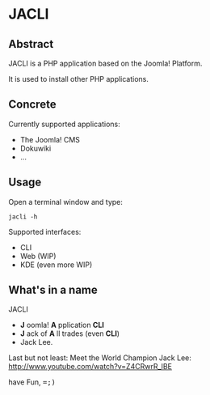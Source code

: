 # JACLI

## Abstract
JACLI is a PHP application based on the Joomla! Platform.

It is used to install other PHP applications.

## Concrete
Currently supported applications:

* The Joomla! CMS
* Dokuwiki
* ...

## Usage
Open a terminal window and type:

```jacli -h```

Supported interfaces:

* CLI
* Web (WIP)
* KDE (even more WIP)

## What's in a name
JACLI

 * **J** oomla! **A** pplication **CLI**
 * **J** ack of **A** ll trades (even **CLI**)
 * Jack Lee.

Last but not least: Meet the World Champion Jack Lee: http://www.youtube.com/watch?v=Z4CRwrR_lBE

have Fun,
<tt>=;)</tt>

